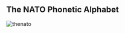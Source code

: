 ## The NATO Phonetic Alphabet
![thenato](https://github.com/user-attachments/assets/62f729f0-fe1b-440e-848e-7c30d4c48636)
